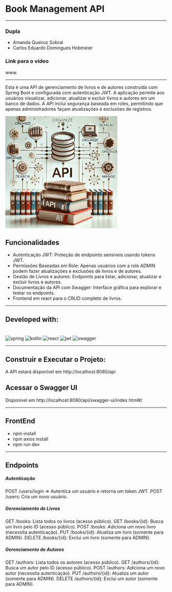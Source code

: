 # Book Management API
***

### Dupla
- Amanda Queiroz Sobral
- Carlos Eduardo Domingues Hobmeier

### Link para o vídeo
www.

***

Esta é uma API de gerenciamento de livros e de autores construída com Spring Boot e configurada com autenticação JWT. A aplicação permite aos usuários visualizar, adicionar, atualizar e excluir livros e autores em um banco de dados. A API inclui segurança baseada em roles, permitindo que apenas administradores façam atualizações e exclusões de registros.

<img src="https://raw.githubusercontent.com/carloshobmeier/Assets/refs/heads/main/book_management_api/book_management.webp" width="350px">

## Funcionalidades

- Autenticação JWT: Proteção de endpoints sensíveis usando tokens JWT.
- Permissões Baseadas em Role: Apenas usuários com a role ADMIN podem fazer atualizações e exclusões de livros e de autores.
- Gestão de Livros e autores: Endpoints para listar, adicionar, atualizar e excluir livros e autores.
- Documentação da API com Swagger: Interface gráfica para explorar e testar os endpoints.
- Frontend em react para o CRUD completo de livros.


***

## Developed with:

<div style="display: inline_block"><br/>
    <img style="margin-top:4px;" align="center" alt="spring" height="30px" src="https://img.shields.io/badge/spring-%236DB33F.svg?style=for-the-badge&logo=spring&logoColor=white" />
    <img style="margin-top:4px;" align="center" alt="kotlin" height="30px" src="https://img.shields.io/badge/kotlin-%237F52FF.svg?style=for-the-badge&logo=kotlin&logoColor=white" />
    <img style="margin-top:4px;" align="center" alt="react" height="30px" src="https://img.shields.io/badge/react-%2320232a.svg?style=for-the-badge&logo=react&logoColor=%2361DAFB" />
    <img style="margin-top:4px;" align="center" alt="jwt"src="https://img.shields.io/badge/JWT-black?style=for-the-badge&logo=JSON%20web%20tokens" />
    <img style="margin-top:4px;" align="center" alt="swagger" height="30px" src="https://img.shields.io/badge/-Swagger-%23Clojure?style=for-the-badge&logo=swagger&logoColor=white"/>
</div>

***

## Construir e Executar o Projeto:
A API estará disponível em http://localhost:8080/api

## Acessar o Swagger UI
Disponível em http://localhost:8080/api/swagger-ui/index.html#/

***
## FrontEnd
- npm install
- npm axios install
- npm run dev

***
## Endpoints
##### Autenticação
POST /users/login => Autentica um usuário e retorna um token JWT.
POST /users: Cria um novo usuário.
##### Gerenciamento de Livros
GET /books: Lista todos os livros (acesso público).
GET /books/{id}: Busca um livro pelo ID (acesso público).
POST /books: Adiciona um novo livro (necessita autenticação).
PUT /books/{id}: Atualiza um livro (somente para ADMIN).
DELETE /books/{id}: Exclui um livro (somente para ADMIN).

##### Gerenciamento de Autores
GET /authors: Lista todos os autores (acesso público).
GET /authors/{id}: Busca um autor pelo ID (acesso público).
POST /authors: Adiciona um novo autor (necessita autenticação).
PUT /authors/{id}: Atualiza um autor (somente para ADMIN).
DELETE /authors/{id}: Exclui um autor (somente para ADMIN).